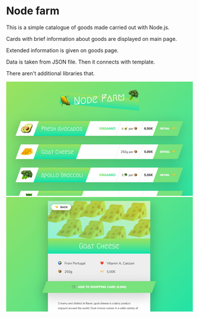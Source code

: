 # Node farm

This is a simple catalogue of goods made carried out with Node.js.

Cards with brief information about goods are displayed on main page. 

Extended information is given on goods page.

Data is taken from JSON file. Then it connects with template.

There aren't additional libraries that.

![Image of main page](https://github.com/AndrewKozinsky/node-farm/blob/master/images/images-of-project/main-page.jpg) 
![Image of product page](https://github.com/AndrewKozinsky/node-farm/blob/master/images/images-of-project/product-page.jpg) 